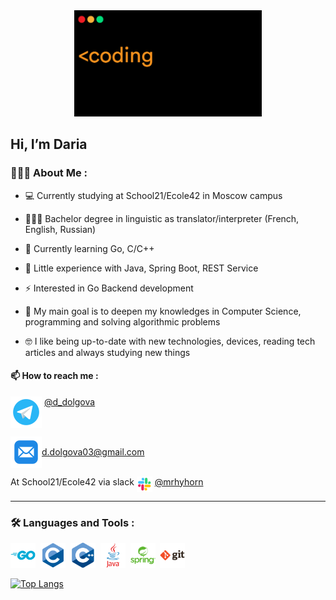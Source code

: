 <div id="header" align="center">
 <!--- src:https://media.giphy.com/media/1sgetPM00wWqJpVUTl/giphy.gif ---->
<img src="https://github.com/D-Daria/D-Daria/blob/main/imgs/coding_in_progress.gif" width="300">
</div>

## Hi, I’m Daria

### 👩🏻‍💻 About Me :

- 💻 Currently studying at School21/Ecole42 in Moscow campus

- 🧑🏻‍🎓 Bachelor degree in linguistic as translator/interpreter (French, English, Russian)

- 👀 Currently learning Go, C/C++

- 📖 Little experience with Java, Spring Boot, REST Service

- ⚡️ Interested in Go Backend development

- 🎯 My main goal is to deepen my knowledges in Computer Science, programming and solving algorithmic problems

- 🤓 I like being up-to-date with new technologies, devices, reading tech articles and always studying new things

#### 📫 How to reach me :

<!--- src:https://icons8.com/ ---->

<div style="margin-bottom: 5px">
 <img align="top" src="imgs/telegram-app.svg"> 
  <a href="https://t.me/d_dolgova">@d_dolgova</a>
</div>

<p></p>

<div style="display: flex; align-items: center; margin-bottom: 5px">
 <img align="top" src="imgs/mail-25.svg"> 
  <a href="mailto:d.dolgova03@gmail.com">d.dolgova03@gmail.com</a>
</div>

<p></p>

<div>
 <span>At School21/Ecole42 via slack</span>
 <img align="top" width="25" src="imgs/slack-new-25.svg"> 
  <a href="">@mrhyhorn</a>
</div>

<hr>

### 🛠 Languages and Tools :

<div>
  <img src="https://github.com/devicons/devicon/blob/master/icons/go/go-original-wordmark.svg" title="Go" alt="Go" width="40" height="40"/>&nbsp;
  <img src="https://github.com/devicons/devicon/blob/master/icons/c/c-original.svg" title="C" alt="C" width="40" height="40"/>&nbsp;
  <img src="https://github.com/devicons/devicon/blob/master/icons/cplusplus/cplusplus-original.svg" title="CPLUSPLUS" alt="CPLUSPLUS" width="40" height="40"/>&nbsp;
  <img src="https://github.com/devicons/devicon/blob/master/icons/java/java-original-wordmark.svg" title="Java" alt="Java" width="40" height="40"/>&nbsp;
 <img src="https://github.com/devicons/devicon/blob/master/icons/spring/spring-original-wordmark.svg" title="Spring" alt="Spring" width="40" height="40"/>&nbsp;
 <img src="https://github.com/devicons/devicon/blob/master/icons/git/git-original-wordmark.svg" title="Git" **alt="Git" width="40" height="40"/>
</div>

<p></p>

[![Top Langs](https://github-readme-stats-sigma-five.vercel.app/api/top-langs/?username=D-Daria&layout=compact&theme=radical)](https://github.com/anuraghazra/github-readme-stats)

<!---
D-Dashka/D-Dashka is a ✨ special ✨ repository because its `README.md` (this file) appears on your GitHub profile.
You can click the Preview link to take a look at your changes.
--->

